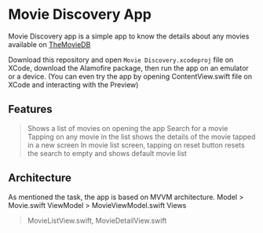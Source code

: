 # Movie Discovery App

Movie Discovery app is a simple app to know the details about any movies available on [TheMovieDB](https://www.themoviedb.org/)

Download this repository and open `Movie Discovery.xcodeproj` file on XCode, download the Alamofire package, then run the app on an emulator or a device. 
(You can even try the app by opening ContentView.swift file on XCode and interacting with the Preview)


## Features
> Shows a list of movies on opening the app
> Search for a movie
> Tapping on any movie in the list shows the details of the movie tapped in a new screen
>  In movie list screen, tapping on reset button resets the search to empty and shows default movie list


## Architecture
As mentioned the task, the app is based on MVVM architecture. 
Model > Movie.swift
ViewModel > MovieViewModel.swift
Views
> MovieListView.swift,
> MovieDetailView.swift 
